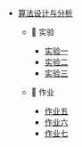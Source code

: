 - [算法设计与分析](course/introduction-to-algorithms/)
  - 🔬 实验
    - [实验一](course/introduction-to-algorithms/lab-1.md "分治法实验 - 算法设计与分析")
    - [实验二](course/introduction-to-algorithms/lab-2.md "典型排序算法训练 - 算法设计与分析")
    - [实验三](course/introduction-to-algorithms/lab-3.md "二叉查找树、红黑树的基本操作实现 - 算法设计与分析")

  - 📝 作业
    - [作业五](course/introduction-to-algorithms/task-5.md "作业五 - 算法设计与分析")
    - [作业六](course/introduction-to-algorithms/task-6.md "作业六 - 算法设计与分析")
    - [作业七](course/introduction-to-algorithms/task-7.md "作业七 - 算法设计与分析")